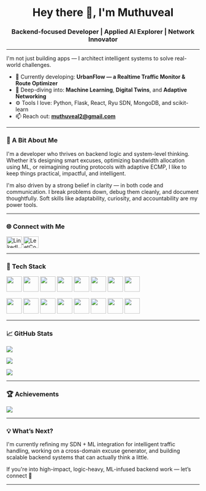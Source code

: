 <h1 align="center">Hey there 👋, I'm Muthuveal</h1>
<h3 align="center">Backend-focused Developer | Applied AI Explorer | Network Innovator</h3>


---

 I'm not just building apps — I architect intelligent systems to solve real-world challenges.

- 🔬 Currently developing: **UrbanFlow — a Realtime Traffic Monitor & Route Optimizer**  
- 🧠 Deep-diving into: **Machine Learning**, **Digital Twins**, and **Adaptive Networking**
- ⚙️ Tools I love: Python, Flask, React, Ryu SDN, MongoDB, and scikit-learn
- 📫 Reach out: **muthuveal2@gmail.com**

---

### 🧭 A Bit About Me

I'm a developer who thrives on backend logic and system-level thinking. Whether it’s designing smart excuses, optimizing bandwidth allocation using ML, or reimagining routing protocols with adaptive ECMP, I like to keep things practical, impactful, and intelligent.

I'm also driven by a strong belief in clarity — in both code and communication. I break problems down, debug them cleanly, and document thoughtfully. Soft skills like adaptability, curiosity, and accountability are my power tools.

---

### 🌐 Connect with Me

<p align="left">
  <a href="https://linkedin.com/in/muthuveal-v" target="blank">
    <img align="center" src="https://raw.githubusercontent.com/rahuldkjain/github-profile-readme-generator/master/src/images/icons/Social/linked-in-alt.svg" alt="LinkedIn" height="30" width="40" />
  </a>
  <a href="https://www.leetcode.com/muthuveal_v" target="blank">
    <img align="center" src="https://raw.githubusercontent.com/rahuldkjain/github-profile-readme-generator/master/src/images/icons/Social/leet-code.svg" alt="LeetCode" height="30" width="40" />
  </a>
</p>

---

### 🧰 Tech Stack

<!-- Languages & Frameworks -->
<p align="left">
  <img src="https://cdn.jsdelivr.net/gh/devicons/devicon/icons/python/python-original.svg" width="40" height="40"/>
   <img src="https://cdn.jsdelivr.net/gh/devicons/devicon/icons/flask/flask-original.svg" width="40" height="40"/>
  <img src="https://cdn.jsdelivr.net/gh/devicons/devicon/icons/html5/html5-original.svg" width="40" height="40"/>
  <img src="https://cdn.jsdelivr.net/gh/devicons/devicon/icons/css3/css3-original.svg" width="40" height="40"/>
  <img src="https://cdn.jsdelivr.net/gh/devicons/devicon/icons/javascript/javascript-original.svg" width="40" height="40"/>
  <img src="https://cdn.jsdelivr.net/gh/devicons/devicon/icons/react/react-original.svg" width="40" height="40"/>
  <img src="https://cdn.jsdelivr.net/gh/devicons/devicon/icons/nodejs/nodejs-original.svg" width="40" height="40"/>
  <img src="https://cdn.jsdelivr.net/gh/devicons/devicon/icons/express/express-original.svg" width="40" height="40"/>
  
</p>

<!-- Databases, AI, Tools -->
<p align="left">
  <img src="https://cdn.jsdelivr.net/gh/devicons/devicon/icons/mongodb/mongodb-original.svg" width="40" height="40"/>
  <img src="https://cdn.jsdelivr.net/gh/devicons/devicon/icons/mysql/mysql-original.svg" width="40" height="40"/>
  <img src="https://cdn.jsdelivr.net/gh/devicons/devicon/icons/pandas/pandas-original.svg" width="40" height="40"/>
  <img src="https://www.vectorlogo.zone/logos/scikit_learn/scikit_learn-icon.svg" width="40" height="40"/>
  <img src="https://cdn.jsdelivr.net/gh/devicons/devicon/icons/tensorflow/tensorflow-original.svg" width="40" height="40"/>
  <img src="https://www.vectorlogo.zone/logos/pytorch/pytorch-icon.svg" width="40" height="40"/>
  <img src="https://cdn.jsdelivr.net/gh/devicons/devicon/icons/cplusplus/cplusplus-original.svg" width="40" height="40"/>
  <img src="https://cdn.jsdelivr.net/gh/devicons/devicon/icons/java/java-original.svg" width="40" height="40"/>
</p>

---

### 📈 GitHub Stats

<p align="left">
  <img src="https://github-readme-stats.vercel.app/api/top-langs/?username=muthu-py&layout=compact&theme=tokyonight" />
</p>

<p align="left">
  <img src="https://github-readme-stats.vercel.app/api?username=muthu-py&show_icons=true&theme=tokyonight" />
</p>

<p align="left">
  <img src="https://github-readme-streak-stats.herokuapp.com/?user=muthu-py&theme=tokyonight" />
</p>

---

### 🏆 Achievements

<p align="left">
  <img src="https://github-profile-trophy.vercel.app/?username=muthu-py&theme=onedark&margin-w=15&margin-h=15" />
</p>

---

### 💡 What’s Next?

I'm currently refining my SDN + ML integration for intelligent traffic handling, working on a cross-domain excuse generator, and building scalable backend systems that can actually think a little.

If you're into high-impact, logic-heavy, ML-infused backend work — let’s connect 🚀

---

